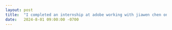 ```yaml
---
layout: post
title:  "I completed an internship at adobe working with jiawen chen on marc levoy's team"
date:   2024-8-01 09:00:00 -0700
---
```

